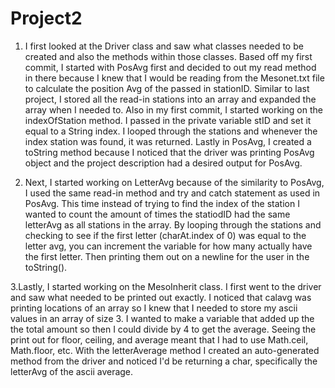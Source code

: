 # Project2
1. I first looked at the Driver class and saw what classes needed to be created and also the methods within those classes. Based off my first commit, I started with PosAvg first and decided to out my read method in there because I knew that I would be reading from the Mesonet.txt file to calculate the position Avg of the passed in stationID. Similar to last project, I stored all the read-in stations into an array and expanded the array when I needed to. Also in my first commit, I started working on the indexOfStation method. I passed in the private variable stID and set it equal to a String index. I looped through the stations and whenever the index station was found, it was returned. Lastly in PosAvg, I created a toString method because I noticed that the driver was printing PosAvg object and the project description had a desired output for PosAvg.

2. Next, I started working on LetterAvg because of the similarity to PosAvg, I used the same read-in method and try and catch statement as used in PosAvg. This time instead of trying to find the index of the station I wanted to count the amount of times the statiodID had the same letterAvg as all stations in the array. By looping through the stations and checking to see if the first letter (charAt.index of 0) was equal to the letter avg, you can increment the variable for how many actually have the first letter.
Then printing them out on a newline for the user in the toString(). 

3.Lastly, I started working on the MesoInherit class. I first went to the driver and saw what needed to be printed out exactly. I noticed that calavg was printing locations of an array so I knew that I needed to store my ascii values in an array of size 3. I wanted to make a variable that added up the the total amount so then I could divide by 4 to get the average. Seeing the print out for floor, ceiling, and average meant that I had to use Math.ceil, Math.floor, etc. With the letterAverage method I created an auto-generated method from the driver and noticed I'd be returning a char, specifically the letterAvg of the ascii average.